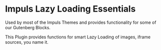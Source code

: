 # Impuls Lazy Loading Essentials

Used by most of the Impuls Themes and provides functionality for some of our Gutenberg Blocks.

This Plugin provides functions for smart Lazy Loading of images, iframe sources, you name it.
